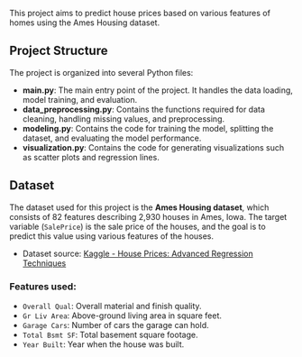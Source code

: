 This project aims to predict house prices based on various features of homes using the Ames Housing dataset. 
## Project Structure

The project is organized into several Python files:

- **main.py**: The main entry point of the project. It handles the data loading, model training, and evaluation.
- **data_preprocessing.py**: Contains the functions required for data cleaning, handling missing values, and preprocessing.
- **modeling.py**: Contains the code for training the model, splitting the dataset, and evaluating the model performance.
- **visualization.py**: Contains the code for generating visualizations such as scatter plots and regression lines.

## Dataset

The dataset used for this project is the **Ames Housing dataset**, which consists of 82 features describing 2,930 houses in Ames, Iowa. The target variable (`SalePrice`)
is the sale price of the houses, and the goal is to predict this value using various features of the houses.

- Dataset source: [Kaggle - House Prices: Advanced Regression Techniques](https://www.kaggle.com/c/house-prices-advanced-regression-techniques/data)

### Features used:
- `Overall Qual`: Overall material and finish quality.
- `Gr Liv Area`: Above-ground living area in square feet.
- `Garage Cars`: Number of cars the garage can hold.
- `Total Bsmt SF`: Total basement square footage.
- `Year Built`: Year when the house was built.
